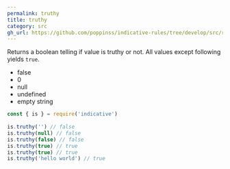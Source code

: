 ```yaml
---
permalink: truthy
title: truthy
category: src
gh_url: https://github.com/poppinss/indicative-rules/tree/develop/src/raw/truthy.ts
---
```


Returns a boolean telling if value is truthy or not.
All values except following yields `true`.
 
- false
- 0
- null
- undefined
- empty string
 
```js
const { is } = require('indicative')
 
is.truthy('') // false
is.truthy(null) // false
is.truthy(false) // false
is.truthy(true) // true
is.truthy(true) // true
is.truthy('hello world') // true
```